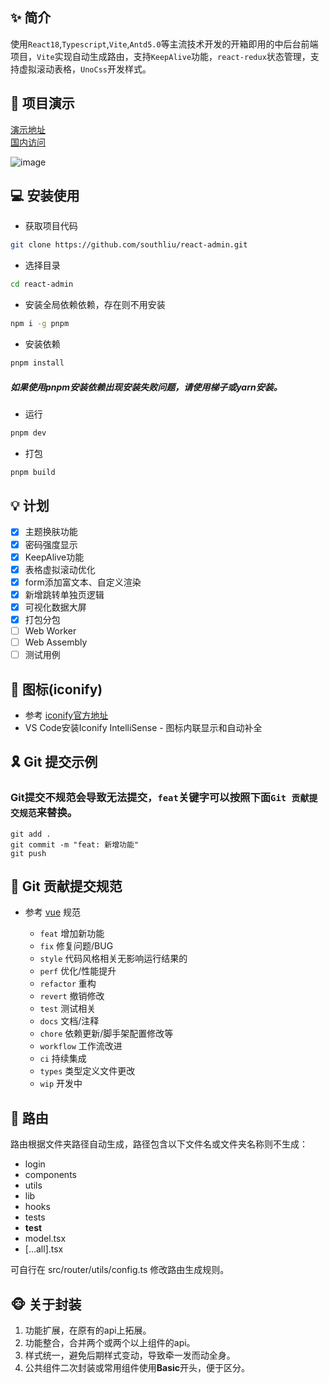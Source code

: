 ## ✨ 简介

使用`React18`,`Typescript`,`Vite`,`Antd5.0`等主流技术开发的开箱即用的中后台前端项目，`Vite`实现自动生成路由，支持`KeepAlive`功能，`react-redux`状态管理，支持虚拟滚动表格，`UnoCss`开发样式。

## 🚀 项目演示
[演示地址](https://southliu.github.io/)<br>
[国内访问](https://southliu.gitee.io)

![image](https://user-images.githubusercontent.com/26358837/235359226-f6118a26-64d8-4ccd-95c4-f5876b27db68.png)

## 💻 安装使用

- 获取项目代码

```bash
git clone https://github.com/southliu/react-admin.git
```

- 选择目录

```bash
cd react-admin
```

- 安装全局依赖依赖，存在则不用安装

```bash
npm i -g pnpm
```

- 安装依赖
```bash
pnpm install
```
##### 如果使用pnpm安装依赖出现安装失败问题，请使用梯子或yarn安装。

- 运行

```bash
pnpm dev
```

- 打包

```bash
pnpm build
```

## 💡 计划

- [x] 主题换肤功能
- [x] 密码强度显示
- [x] KeepAlive功能
- [x] 表格虚拟滚动优化
- [x] form添加富文本、自定义渲染
- [x] 新增跳转单独页逻辑
- [x] 可视化数据大屏
- [x] 打包分包
- [ ] Web Worker
- [ ] Web Assembly
- [ ] 测试用例

## 🧩 图标(iconify)

- 参考 [iconify官方地址](https://icon-sets.iconify.design/)
- VS Code安装Iconify IntelliSense - 图标内联显示和自动补全

## 🎗️ Git 提交示例
### Git提交不规范会导致无法提交，`feat`关键字可以按照下面`Git 贡献提交规范`来替换。
```
git add .
git commit -m "feat: 新增功能"
git push
```

## 🎯 Git 贡献提交规范

- 参考 [vue](https://github.com/vuejs/vue/blob/dev/.github/COMMIT_CONVENTION.md) 规范

  - `feat` 增加新功能
  - `fix` 修复问题/BUG
  - `style` 代码风格相关无影响运行结果的
  - `perf` 优化/性能提升
  - `refactor` 重构
  - `revert` 撤销修改
  - `test` 测试相关
  - `docs` 文档/注释
  - `chore` 依赖更新/脚手架配置修改等
  - `workflow` 工作流改进
  - `ci` 持续集成
  - `types` 类型定义文件更改
  - `wip` 开发中

## 🎈 路由

路由根据文件夹路径自动生成，路径包含以下文件名或文件夹名称则不生成：

* login
* components
* utils
* lib
* hooks
* tests
* __test__
* model.tsx
* [...all].tsx

可自行在 src/router/utils/config.ts 修改路由生成规则。

## 🐵 关于封装
  1. 功能扩展，在原有的api上拓展。
  2. 功能整合，合并两个或两个以上组件的api。
  3. 样式统一，避免后期样式变动，导致牵一发而动全身。
  4. 公共组件二次封装或常用组件使用**Basic**开头，便于区分。
